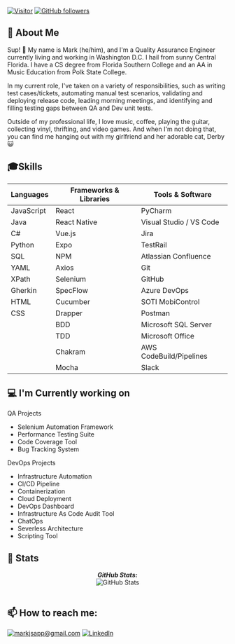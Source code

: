 [![Visitor](https://visitor-badge.laobi.icu/badge?page_id=markjsapp.laxmena)](https://github.com/markjsapp) [![GitHub followers](https://img.shields.io/github/followers/markjsapp.svg?style=social&label=Follow)](https://github.com/markjsapp?tab=followers)

<h2>🎸 About Me </h2>
 
Sup! 👋 My name is Mark (he/him), and I'm a Quality Assurance Engineer currently living and working in Washington D.C. I hail from sunny Central Florida. I have a CS degree from Florida Southern College and an AA in Music Education from Polk State College.

In my current role, I've taken on a variety of responsibilities, such as writing test cases/tickets, automating manual test scenarios, validating and deploying release code, leading morning meetings, and identifying and filling testing gaps between QA and Dev unit tests.

Outside of my professional life, I love music, coffee, playing the guitar, collecting vinyl, thrifting, and video games. And when I'm not doing that, you can find me hanging out with my girlfriend and her adorable cat, Derby 😺

<h2> 🎓Skills </h2>

| Languages       | Frameworks & Libraries | Tools & Software       |
|-----------------|------------------------|------------------------|
| JavaScript      | React                  | PyCharm                |
| Java            | React Native           | Visual Studio / VS Code|
| C#              | Vue.js                 | Jira                   |
| Python          | Expo                   | TestRail               |
| SQL             | NPM                    | Atlassian Confluence   |
| YAML            | Axios                  | Git                    |
| XPath           | Selenium               | GitHub                 |
| Gherkin         | SpecFlow               | Azure DevOps           |
| HTML            | Cucumber               | SOTI MobiControl       |
| CSS             | Drapper                | Postman                |
|                 | BDD                    | Microsoft SQL Server   |
|                 | TDD                    | Microsoft Office       |
|                 | Chakram                | AWS CodeBuild/Pipelines|
|                 | Mocha                  | Slack                  |

<h2>💻 I'm Currently working on</h2>

QA Projects
- Selenium Automation Framework 
- Performance Testing Suite 
- Code Coverage Tool
- Bug Tracking System

DevOps Projects
- Infrastructure Automation
- CI/CD Pipeline
- Containerization
- Cloud Deployment
- DevOps Dashboard
- Infrastructure As Code Audit Tool
- ChatOps
- Severless Architecture
- Scripting Tool

<h2>👀 Stats</h2>

<!--<div>
   <p align="center">
    <b><em>Now listening to:</em></b> <br/>
    <a href="https://https://spotify-now-playing-ax99od9p4-markjsapp.vercel.app/now-playing?open">
    <img src="https://https://spotify-now-playing-ax99od9p4-markjsapp.vercel.app/now-playing" width="256" height="64" alt="Now Playing">`
</a>
  </p>-->
  
  <p align="center">
  <b><em>GitHub Stats:</em></b> <br/>
    <img src="https://github-readme-streak-stats.herokuapp.com/?user=markjsapp" alt="GitHub Stats" /> <br/><br/>
  </p>
</div>

<h2>📫 How to reach me:</h2>

<a href="mailto:markjsapp@gmail.com">![markjsapp@gmail.com](https://img.shields.io/badge/Gmail-D14836?style=for-the-badge&logo=gmail&logoColor=white)</a> <a href="https://www.linkedin.com/in/markjsapp/">![LinkedIn](https://img.shields.io/badge/LinkedIn-0077B5?style=for-the-badge&logo=linkedin&logoColor=white)</a>
